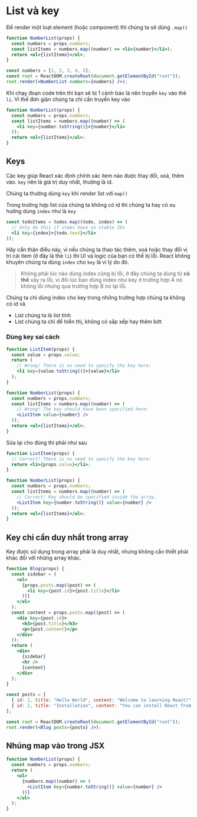 # List và key

Để render một loạt element (hoặc component) thì chúng ta sẽ dùng `.map()`

```jsx
function NumberList(props) {
  const numbers = props.numbers;
  const listItems = numbers.map((number) => <li>{number}</li>);
  return <ul>{listItems}</ul>;
}

const numbers = [1, 2, 3, 4, 5];
const root = ReactDOM.createRoot(document.getElementById("root"));
root.render(<NumberList numbers={numbers} />);
```

Khi chạy đoạn code trên thì bạn sẽ bị 1 cảnh báo là nên truyền `key` vào thẻ `li`. Vì thế đơn giản chúng ta chỉ cần truyền key vào

```jsx
function NumberList(props) {
  const numbers = props.numbers;
  const listItems = numbers.map((number) => (
    <li key={number.toString()}>{number}</li>
  ));
  return <ul>{listItems}</ul>;
}
```

## Keys

Các key giúp React xác định chính xác item nào được thay đổi, xoá, thêm vào. `key` nên là giá trị duy nhất, thường là id.

Chúng ta thường dùng `key` khi render list với `map()`

Trong trường hợp list của chúng ta không có id thì chúng ta hay có xu hướng dùng `index` như là `key`

```jsx
const todoItems = todos.map((todo, index) => (
  // Only do this if items have no stable IDs
  <li key={index}>{todo.text}</li>
));
```

Hãy cẩn thận điều này, vì nếu chúng ta thao tác thêm, xoá hoặc thay đổi vị trí cái item (ở đây là thẻ `li`) thì UI và logic của bạn có thể bị lỗi. React không khuyên chúng ta dùng `index` cho `key` là vì lý do đó.

> Không phải lúc nào dùng index cũng bị lỗi, ở đây chúng ta dùng từ **có thể** xảy ra lỗi, vì đôi lúc bạn dùng index như key ở trường hợp A nó không lỗi nhưng qua trường hợp B nó lại lỗi.

Chúng ta chỉ dùng index cho key trong những trường hợp chúng ta không có id và

- List chúng ta là list tỉnh
- List chúng ta chỉ để hiển thị, không có sắp xếp hay thêm bớt

### Dùng key sai cách

```jsx
function ListItem(props) {
  const value = props.value;
  return (
    // Wrong! There is no need to specify the key here:
    <li key={value.toString()}>{value}</li>
  );
}

function NumberList(props) {
  const numbers = props.numbers;
  const listItems = numbers.map((number) => (
    // Wrong! The key should have been specified here:
    <ListItem value={number} />
  ));
  return <ul>{listItems}</ul>;
}
```

Sửa lại cho đúng thì phải như sau

```jsx
function ListItem(props) {
  // Correct! There is no need to specify the key here:
  return <li>{props.value}</li>;
}

function NumberList(props) {
  const numbers = props.numbers;
  const listItems = numbers.map((number) => (
    // Correct! Key should be specified inside the array.
    <ListItem key={number.toString()} value={number} />
  ));
  return <ul>{listItems}</ul>;
}
```

## Key chỉ cần duy nhất trong array

Key được sử dụng trong array phải là duy nhất, nhưng không cần thiết phải khác đối với những array khác.

```jsx
function Blog(props) {
  const sidebar = (
    <ul>
      {props.posts.map((post) => (
        <li key={post.id}>{post.title}</li>
      ))}
    </ul>
  );
  const content = props.posts.map((post) => (
    <div key={post.id}>
      <h3>{post.title}</h3>
      <p>{post.content}</p>
    </div>
  ));
  return (
    <div>
      {sidebar}
      <hr />
      {content}
    </div>
  );
}

const posts = [
  { id: 1, title: "Hello World", content: "Welcome to learning React!" },
  { id: 2, title: "Installation", content: "You can install React from npm." },
];

const root = ReactDOM.createRoot(document.getElementById("root"));
root.render(<Blog posts={posts} />);
```

## Nhúng map vào trong JSX

```jsx
function NumberList(props) {
  const numbers = props.numbers;
  return (
    <ul>
      {numbers.map((number) => (
        <ListItem key={number.toString()} value={number} />
      ))}
    </ul>
  );
}
```

